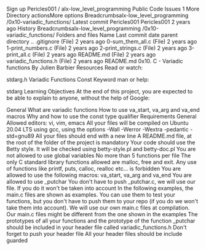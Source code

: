 
Sign up
Pericles001
/
alx-low_level_programming
Public
Code
Issues
1
More
Directory actionsMore options
Breadcrumbsalx-low_level_programming
/0x10-variadic_functions/
Latest commit
Pericles001
Pericles001
2 years ago
History
Breadcrumbsalx-low_level_programming
/0x10-variadic_functions/
Folders and files
Name	Last commit date
parent directory
..
.gitignore
(File)
2 years ago
0-sum_them_all.c
(File)
2 years ago
1-print_numbers.c
(File)
2 years ago
2-print_strings.c
(File)
2 years ago
3-print_all.c
(File)
2 years ago
README.md
(File)
2 years ago
variadic_functions.h
(File)
2 years ago
README.md
0x10. C - Variadic functions
By Julien Barbier
Resources
Read or watch:

stdarg.h
Variadic Functions
Const Keyword
man or help:

stdarg
Learning Objectives
At the end of this project, you are expected to be able to explain to anyone, without the help of Google:

General
What are variadic functions
How to use va_start, va_arg and va_end macros
Why and how to use the const type qualifier
Requirements
General
Allowed editors: vi, vim, emacs
All your files will be compiled on Ubuntu 20.04 LTS using gcc, using the options -Wall -Werror -Wextra -pedantic -std=gnu89
All your files should end with a new line
A README.md file, at the root of the folder of the project is mandatory
Your code should use the Betty style. It will be checked using betty-style.pl and betty-doc.pl
You are not allowed to use global variables
No more than 5 functions per file
The only C standard library functions allowed are malloc, free and exit. Any use of functions like printf, puts, calloc, realloc etc... is forbidden
You are allowed to use the following macros: va_start, va_arg and va_end
You are allowed to use _putchar
You don't have to push _putchar.c, we will use our file. If you do it won't be taken into account
In the following examples, the main.c files are shown as examples. You can use them to test your functions, but you don't have to push them to your repo (if you do we won't take them into account). We will use our own main.c files at compilation. Our main.c files might be different from the one shown in the examples
The prototypes of all your functions and the prototype of the function _putchar should be included in your header file called variadic_functions.h
Don't forget to push your header file
All your header files should be include guarded
